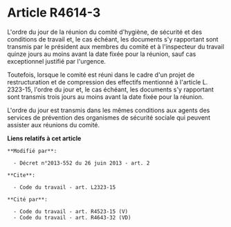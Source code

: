 # Article R4614-3

L'ordre du jour de la réunion du comité d'hygiène, de sécurité et des conditions de travail et, le cas échéant, les documents
s'y rapportant sont transmis par le président aux membres du comité et à l'inspecteur du travail quinze jours au moins avant
la date fixée pour la réunion, sauf cas exceptionnel justifié par l'urgence. 

Toutefois, lorsque le comité est réuni dans le cadre d'un projet de restructuration et de compression des effectifs mentionné
à l'article L. 2323-15, l'ordre du jour et, le cas échéant, les documents s'y rapportant sont transmis trois jours au moins
avant la date fixée pour la réunion. 

L'ordre du jour est transmis dans les mêmes conditions aux agents des services de prévention des organismes de sécurité
sociale qui peuvent assister aux réunions du comité.

**Liens relatifs à cet article**

	**Modifié par**:

	  - Décret n°2013-552 du 26 juin 2013 - art. 2

	**Cite**:

	  - Code du travail - art. L2323-15

	**Cité par**:

	  - Code du travail - art. R4523-15 (V)
	  - Code du travail - art. R4643-32 (VD)
